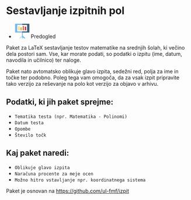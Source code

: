 Sestavljanje izpitnih pol
=========================

* [![Predogled](https://github.com/borbregant/APPR_Bor/blob/master/slike/presentation.svg)](https://imgur.com/a/PTJGCHb) Predogled

Paket za LaTeX sestavljanje testov matematike na srednjih šolah, ki večino dela postori sam. Vse, kar morate podati, so podatki o izpitu (ime, datum, navodila in učilnico) ter naloge.

Paket nato avtomatsko oblikuje glavo izpita, sedežni red, polja za ime in točke ter podobno. Poleg tega vam omogoča, da za vsak izpit
pripravite tako verzijo za reševanje na polo kot verzijo za objavo v arhivu.

## Podatki, ki jih paket sprejme:

* `Tematika testa (npr. Matematika - Polinomi)`
* `Datum testa`
* `Opombe`
* `Število točk`

## Kaj paket naredi:

* `Oblikuje glavo izpita`
* `Naračuna procente za meje ocen`
* `Možno hitro vstavljanje npr. koordinatnega sistema`

Paket je osnovan na https://github.com/ul-fmf/izpit